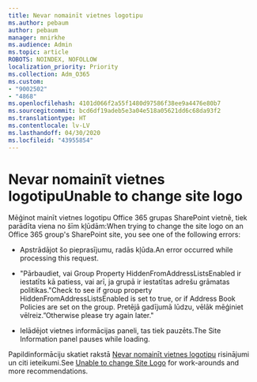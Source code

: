 ```yaml
---
title: Nevar nomainīt vietnes logotipu
ms.author: pebaum
author: pebaum
manager: mnirkhe
ms.audience: Admin
ms.topic: article
ROBOTS: NOINDEX, NOFOLLOW
localization_priority: Priority
ms.collection: Adm_O365
ms.custom:
- "9002502"
- "4868"
ms.openlocfilehash: 4101d066f2a55f1480d97586f38ee9a4476e80b7
ms.sourcegitcommit: bcd6df19adeb5e3a04e518a05621dd6c68da93f2
ms.translationtype: HT
ms.contentlocale: lv-LV
ms.lasthandoff: 04/30/2020
ms.locfileid: "43955854"
---
```

# <a name="unable-to-change-site-logo"></a><span data-ttu-id="b6d7f-102">Nevar nomainīt vietnes logotipu</span><span class="sxs-lookup"><span data-stu-id="b6d7f-102">Unable to change site logo</span></span>

<span data-ttu-id="b6d7f-103">Mēģinot mainīt vietnes logotipu Office 365 grupas SharePoint vietnē, tiek parādīta viena no šīm kļūdām:</span><span class="sxs-lookup"><span data-stu-id="b6d7f-103">When trying to change the site logo on an Office 365 group's SharePoint site, you see one of the following errors:</span></span>

- <span data-ttu-id="b6d7f-104">Apstrādājot šo pieprasījumu, radās kļūda.</span><span class="sxs-lookup"><span data-stu-id="b6d7f-104">An error occurred while processing this request.</span></span>

- <span data-ttu-id="b6d7f-105">"Pārbaudiet, vai Group Property HiddenFromAddressListsEnabled ir iestatīts kā patiess, vai arī, ja grupā ir iestatītas adrešu grāmatas politikas.</span><span class="sxs-lookup"><span data-stu-id="b6d7f-105">"Check to see if group property HiddenFromAddressListsEnabled is set to true, or if Address Book Policies are set on the group.</span></span> <span data-ttu-id="b6d7f-106">Pretējā gadījumā lūdzu, vēlāk mēģiniet vēlreiz.”</span><span class="sxs-lookup"><span data-stu-id="b6d7f-106">Otherwise please try again later."</span></span>

- <span data-ttu-id="b6d7f-107">Ielādējot vietnes informācijas paneli, tas tiek pauzēts.</span><span class="sxs-lookup"><span data-stu-id="b6d7f-107">The Site Information panel pauses while loading.</span></span>

<span data-ttu-id="b6d7f-108">Papildinformāciju skatiet rakstā [Nevar nomainīt vietnes logotipu](https://docs.microsoft.com/sharepoint/troubleshoot/sites/error-when-changing-o365-site-logo) risinājumi un citi ieteikumi.</span><span class="sxs-lookup"><span data-stu-id="b6d7f-108">See [Unable to change Site Logo](https://docs.microsoft.com/sharepoint/troubleshoot/sites/error-when-changing-o365-site-logo) for work-arounds and more recommendations.</span></span>
